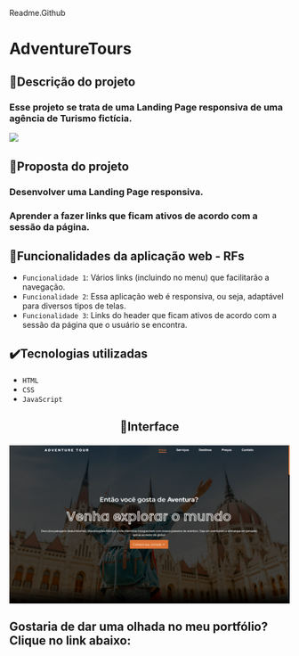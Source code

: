 Readme.Github

# AdventureTours

## 📱Descrição do projeto
### Esse projeto se trata de uma Landing Page responsiva de uma agência de Turismo fictícia.

<img src="http://img.shields.io/static/v1?label=STATUS&message=CONCLUIDO&color=GREEN&style=for-the-badge"/>

## 🎯Proposta do projeto

### Desenvolver uma Landing Page responsiva.
### Aprender a fazer links que ficam ativos de acordo com a sessão da página.

## 🔨Funcionalidades da aplicação web - RFs

- `Funcionalidade 1`: Vários links (incluindo no menu) que facilitarão a navegação.
- `Funcionalidade 2`: Essa aplicação web é responsiva, ou seja, adaptável para diversos tipos de telas.
- `Funcionalidade 3`: Links do header que ficam ativos de acordo com a sessão da página que o usuário se encontra.

## ✔️Tecnologias utilizadas

- `HTML`
- `CSS`
- `JavaScript`

## <p align="center">📱Interface</p>

<p align="center">

<img src="imagens/PrintTurismo.png" width="700px" align="center">
</p>

## Gostaria de dar uma olhada no meu portfólio? Clique no link abaixo:
### 
